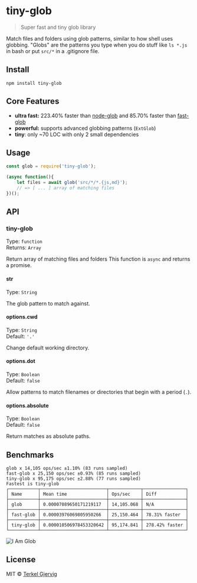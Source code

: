 # tiny-glob

> Super fast and tiny glob library

Match files and folders using glob patterns, similar to how shell uses globbing.
"Globs" are the patterns you type when you do stuff like `ls *.js` in bash or put `src/*` in a .gitignore file.

## Install

```
npm install tiny-glob
```


## Core Features

- **ultra fast:** 223.40% faster than [node-glob](https://github.com/isaacs/node-glob) and 85.70% faster than [fast-glob](https://github.com/mrmlnc/fast-glob)
- **powerful:** supports advanced globbing patterns (`ExtGlob`)
- **tiny**: only ~70 LOC with only 2 small dependencies 


## Usage

```js
const glob = require('tiny-glob');

(async function(){
    let files = await glob('src/*/*.{js,md}');
    // => [ ... ] array of matching files
})();
```


## API


### tiny-glob

Type: `function`<br>
Returns: `Array`

Return array of matching files and folders
This function is `async` and returns a promise.

#### str

Type: `String`

The glob pattern to match against.

#### options.cwd

Type: `String`<br>
Default: `'.'`

Change default working directory.

#### options.dot

Type: `Boolean`<br>
Default: `false`

Allow patterns to match filenames or directories that begin with a period (`.`).

#### options.absolute

Type: `Boolean`<br>
Default: `false`

Return matches as absolute paths.

## Benchmarks

```
glob x 14,105 ops/sec ±1.10% (83 runs sampled)
fast-glob x 25,150 ops/sec ±0.93% (85 runs sampled)
tiny-glob x 95,175 ops/sec ±2.88% (77 runs sampled)
Fastest is tiny-glob
┌───────────┬─────────────────────────┬────────────┬────────────────┐
│ Name      │ Mean time               │ Ops/sec    │ Diff           │
├───────────┼─────────────────────────┼────────────┼────────────────┤
│ glob      │ 0.00007089650171219117  │ 14,105.068 │ N/A            │
├───────────┼─────────────────────────┼────────────┼────────────────┤
│ fast-glob │ 0.00003976069805950266  │ 25,150.464 │ 78.31% faster  │
├───────────┼─────────────────────────┼────────────┼────────────────┤
│ tiny-glob │ 0.000010506978453320642 │ 95,174.841 │ 278.42% faster │
└───────────┴─────────────────────────┴────────────┴────────────────┘
```

![I Am Glob](https://78.media.tumblr.com/3d4fc779600921f3c1e673181d78187e/tumblr_niltfqGoJt1qa0n48o1_500.gif) 

## License

MIT © [Terkel Gjervig](https://terkel.com)
